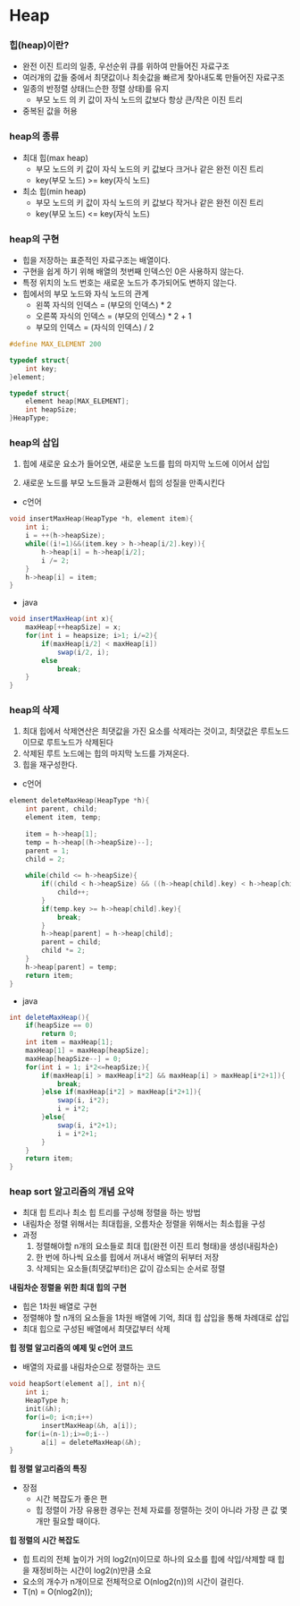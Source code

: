 # Heap

### 힙(heap)이란?

- 완전 이진 트리의 일종, 우선순위 큐를 위하여 만들어진 자료구조
- 여러개의 값들 중에서 최댓값이나 최솟값을 빠르게 찾아내도록 만들어진 자료구조 
- 일종의 반정렬 상태(느슨한 정렬 상태)를 유지
  - 부모 노드 의 키 값이 자식 노드의 값보다 항상 큰/작은 이진 트리
- 중복된 값을 허용

### heap의 종류

- 최대 힙(max heap)
  - 부모 노드의 키 값이 자식 노드의 키 값보다 크거나 같은 완전 이진 트리
  - key(부모 노드) >= key(자식 노드)
- 최소 힙(min heap)
  - 부모 노드의 키 값이 자식 노드의 키 값보다 작거나 같은 완전 이진 트리
  - key(부모 노드) <= key(자식 노드)

### heap의 구현

- 힙을 저장하는 표준적인 자료구조는 배열이다.
- 구현을 쉽게 하기 위해 배열의 첫번째 인덱스인 0은 사용하지 않는다.
- 특정 위치의 노드 번호는 새로운 노드가 추가되어도 변하지 않는다.
- 힙에서의 부모 노드와 자식 노드의 관계
  - 왼쪽 자식의 인덱스 = (부모의 인덱스) * 2
  - 오른쪽 자식의 인덱스 = (부모의 인덱스) * 2 + 1
  - 부모의 인덱스 = (자식의 인덱스) / 2

```c
#define MAX_ELEMENT 200

typedef struct{
    int key;
}element;

typedef struct{
    element heap[MAX_ELEMENT];
    int heapSize;
}HeapType;
```

### heap의 삽입

1. 힙에 새로운 요소가 들어오면, 새로운 노드를 힙의 마지막 노드에 이어서 삽입

2. 새로운 노드를 부모 노드들과 교환해서 힙의 성질을 만족시킨다

- c언어

```c
void insertMaxHeap(HeapType *h, element item){
    int i;
    i = ++(h->heapSize);
    while((i!=1)&&(item.key > h->heap[i/2].key)){
        h->heap[i] = h->heap[i/2];
        i /= 2;
    }
    h->heap[i] = item;
}
```

- java

```java
void insertMaxHeap(int x){
    maxHeap[++heapSize] = x;
    for(int i = heapsize; i>1; i/=2){
        if(maxHeap[i/2] < maxHeap[i])
            swap(i/2, i);
        else
            break;
    }
}
```

### heap의 삭제

1. 최대 힙에서 삭제연산은 최댓값을 가진 요소를 삭제라는 것이고,  최댓값은 루트노드이므로 루트노드가 삭제된다
2. 삭제된 루트 노드에는 힙의 마지막 노드를 가져온다.
3. 힙을 재구성한다.

- c언어

```c
element deleteMaxHeap(HeapType *h){
    int parent, child;
    element item, temp;
    
    item = h->heap[1];
    temp = h->heap[(h->heapSize)--];
    parent = 1;
    child = 2;
    
    while(child <= h->heapSize){
        if((child < h->heapSize) && ((h->heap[child].key) < h->heap[child+1].key)){
            child++;
        }
        if(temp.key >= h->heap[child].key){
            break;
        }
        h->heap[parent] = h->heap[child];
        parent = child;
        child *= 2;
    }
    h->heap[parent] = temp;
    return item;
}
```

- java

```java
int deleteMaxHeap(){
    if(heapSize == 0)
        return 0;
    int item = maxHeap[1];
    maxHeap[1] = maxHeap[heapSize];
    maxHeap[heapSize--] = 0;
    for(int i = 1; i*2<=heapSize;){
        if(maxHeap[i] > maxHeap[i*2] && maxHeap[i] > maxHeap[i*2+1]){
            break;
        }else if(maxHeap[i*2] > maxHeap[i*2+1]){
            swap(i, i*2);
            i = i*2;
        }else{
            swap(i, i*2+1);
            i = i*2+1;
        }
    }
    return item;
}
```

### heap sort 알고리즘의 개념 요약

- 최대 힙 트리나 최소 힙 트리를 구성해 정렬을 하는 방법
- 내림차순 정렬 위해서는 최대힙을, 오름차순 정렬을 위해서는 최소힙을 구성
- 과정
  1. 정렬해야할 n개의 요소들로 최대 힙(완전 이진 트리 형태)을 생성(내림차순)
  2. 한 번에 하나씩 요소를 힙에서 꺼내서 배열의 뒤부터 저장
  3. 삭제되는 요소들(최댓값부터)은 값이 감소되는 순서로 정렬

**내림차순 정렬을 위한 최대 힙의 구현**

- 힙은 1차원 배열로 구현
- 정렬해야 할 n개의 요소들을 1차원 배열에 기억, 최대 힙 삽입을 통해 차례대로 삽입
- 최대 힙으로 구성된 배열에서 최댓값부터 삭제

**힙 정렬 알고리즘의 예제 및 c언어 코드**

- 배열의 자료를 내림차순으로 정렬하는 코드

```c
void heapSort(element a[], int n){
    int i;
    HeapType h;
    init(&h);
    for(i=0; i<n;i++)
        insertMaxHeap(&h, a[i]);
    for(i=(n-1);i>=0;i--)
        a[i] = deleteMaxHeap(&h);
}
```

**힙 정렬 알고리즘의 특징** 

- 장점
  - 시간 복잡도가 좋은 편
  - 힙 정렬이 가장 유용한 경우는 전체 자료를 정렬하는 것이 아니라 가장 큰 값 몇개만 필요할 때이다.

**힙 정렬의 시간 복잡도**

- 힙 트리의 전체 높이가 거의 log2(n)이므로 하나의 요소를 힙에 삭입/삭제할 때 힙을 재정비하는 시간이 log2(n)만큼 소요
- 요소의 개수가 n개이므로 전체적으로 O(nlog2(n))의 시간이 걸린다.
- T(n) = O(nlog2(n));